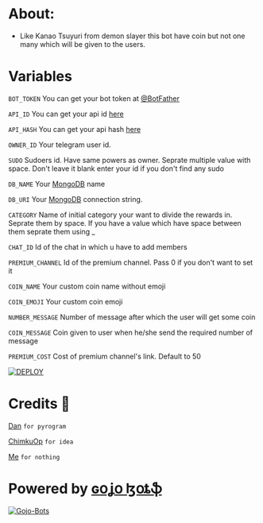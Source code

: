 # About:
* Like Kanao Tsuyuri from demon slayer this bot have coin but not one many which will be given to the users.



# Variables
`BOT_TOKEN` You can get your bot token at [@BotFather](https://t.me/BotFather)

`API_ID` You can get your api id [here](my.telegram.org)

`API_HASH` You can get your api hash [here](my.telegram.org)

`OWNER_ID` Your telegram user id.

`SUDO` Sudoers id. Have same powers as owner. Seprate multiple value with space. Don't leave it blank enter your id if you don't find any sudo

`DB_NAME` Your [MongoDB](https://www.mongodb.com/) name

`DB_URI` Your [MongoDB](https://www.mongodb.com/) connection string.

`CATEGORY` Name of initial category your want to divide the rewards in. Seprate them by space. If you have a value which have space between them seprate them using _

`CHAT_ID` Id of the chat in which u have to add members

`PREMIUM_CHANNEL` Id of the premium channel. Pass 0 if you don't want to set it

`COIN_NAME` Your custom coin name without emoji

`COIN_EMOJI` Your custom coin emoji

`NUMBER_MESSAGE` Number of message after which the user will get some coin

`COIN_MESSAGE` Coin given to user when he/she send the required number of message

`PREMIUM_COST` Cost of premium channel's link. Default to 50

[![DEPLOY](https://www.herokucdn.com/deploy/button.svg)](https://heroku.com/deploy?template=https://github.com/Gojo-Bots/Kanao_Tsuyuri/tree/main)

# Credits 💫
[Dan](https://github.com/delivrance) `for pyrogram`

[ChimkuOp](https://github.com/ChimkuOp) `for idea`

[Me](https://github.com/iamgojoof6eyes) `for nothing`


# Powered by [ɢօʝօ ɮօȶֆ](https://github.com/Gojo-Bots)
[![Gojo-Bots](https://avatarfiles.alphacoders.com/339/339922.jpg)](https://github.com/Gojo-Bots)
